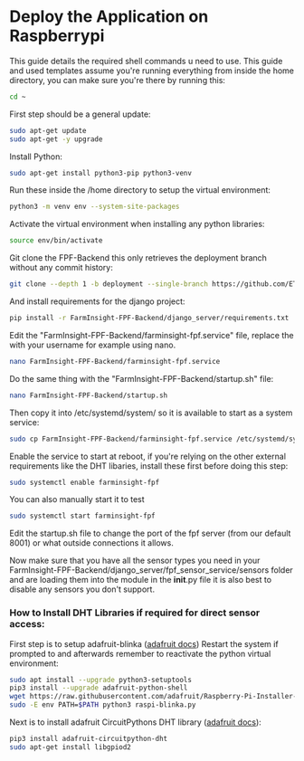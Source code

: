 # Deploy the Application on Raspberrypi
This guide details the required shell commands u need to use.
This guide and used templates assume you're running everything from inside the home directory, you can make sure you're there by running this:
```bash
cd ~ 
```
First step should be a general update:
```bash
sudo apt-get update
sudo apt-get -y upgrade
```
Install Python:
```bash
sudo apt-get install python3-pip python3-venv
```
Run these inside the /home directory to setup the virtual environment:
```bash
python3 -m venv env --system-site-packages
```
Activate the virtual environment when installing any python libraries:
```bash
source env/bin/activate
```
Git clone the FPF-Backend this only retrieves the deployment branch without any commit history:
```bash
git clone --depth 1 -b deployment --single-branch https://github.com/ETCE-LAB/FarmInsight-FPF-Backend.git
```
And install requirements for the django project:
```bash 
pip install -r FarmInsight-FPF-Backend/django_server/requirements.txt 
```
Edit the "FarmInsight-FPF-Backend/farminsight-fpf.service" file, replace the <USERNAME> with your username for example using nano.
```bash 
nano FarmInsight-FPF-Backend/farminsight-fpf.service
```
Do the same thing with the "FarmInsight-FPF-Backend/startup.sh" file:
```bash 
nano FarmInsight-FPF-Backend/startup.sh
```
Then copy it into /etc/systemd/system/ so it is available to start as a system service:
```bash 
sudo cp FarmInsight-FPF-Backend/farminsight-fpf.service /etc/systemd/system/farminsight-fpf.service
```
Enable the service to start at reboot, if you're relying on the other external requirements like the DHT libaries, install these first before doing this step:
```bash 
sudo systemctl enable farminsight-fpf
```
You can also manually start it to test 
```bash 
sudo systemctl start farminsight-fpf
```
Edit the startup.sh file to change the port of the fpf server (from our default 8001) or what outside connections it allows.

Now make sure that you have all the sensor types you need in your 
FarmInsight-FPF-Backend/django_server/fpf_sensor_service/sensors folder and are loading them into the module in the __init__.py file it is also best to disable any sensors you don't support.

### How to Install DHT Libraries if required for direct sensor access:
First step is to setup adafruit-blinka ([adafruit docs](https://learn.adafruit.com/circuitpython-on-raspberrypi-linux/installing-circuitpython-on-raspberry-pi))
Restart the system if prompted to and afterwards remember to reactivate the python virtual environment:
```bash
sudo apt install --upgrade python3-setuptools
pip3 install --upgrade adafruit-python-shell
wget https://raw.githubusercontent.com/adafruit/Raspberry-Pi-Installer-Scripts/master/raspi-blinka.py
sudo -E env PATH=$PATH python3 raspi-blinka.py
```
Next is to install adafruit CircuitPythons DHT library ([adafruit docs](https://learn.adafruit.com/dht-humidity-sensing-on-raspberry-pi-with-gdocs-logging/python-setup)):
```bash 
pip3 install adafruit-circuitpython-dht
sudo apt-get install libgpiod2
```
